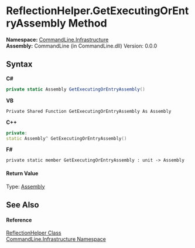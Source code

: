 # ReflectionHelper.GetExecutingOrEntryAssembly Method 
 

**Namespace:**&nbsp;<a href="N_CommandLine_Infrastructure">CommandLine.Infrastructure</a><br />**Assembly:**&nbsp;CommandLine (in CommandLine.dll) Version: 0.0.0

## Syntax

**C#**<br />
``` C#
private static Assembly GetExecutingOrEntryAssembly()
```

**VB**<br />
``` VB
Private Shared Function GetExecutingOrEntryAssembly As Assembly
```

**C++**<br />
``` C++
private:
static Assembly^ GetExecutingOrEntryAssembly()
```

**F#**<br />
``` F#
private static member GetExecutingOrEntryAssembly : unit -> Assembly 

```


#### Return Value
Type: <a href="https://docs.microsoft.com/dotnet/api/system.reflection.assembly" target="_blank">Assembly</a>

## See Also


#### Reference
<a href="T_CommandLine_Infrastructure_ReflectionHelper">ReflectionHelper Class</a><br /><a href="N_CommandLine_Infrastructure">CommandLine.Infrastructure Namespace</a><br />